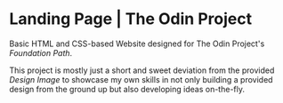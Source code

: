 # Landing Page | The Odin Project

Basic HTML and CSS-based Website designed for The Odin Project's *Foundation Path*.

This project is mostly just a short and sweet deviation from the provided *Design Image* to showcase my own skills in not only building a provided design from the ground up but also developing ideas on-the-fly.

